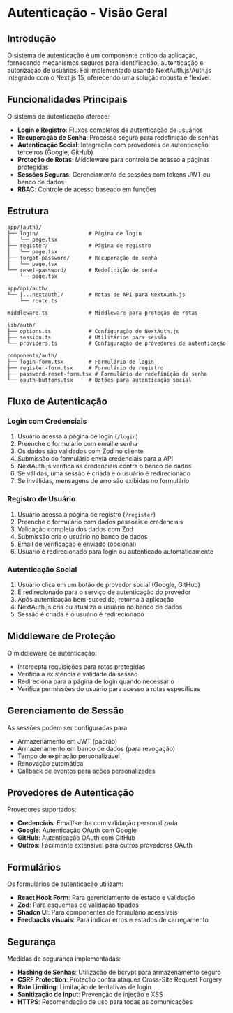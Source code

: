 # Autenticação - Visão Geral

## Introdução

O sistema de autenticação é um componente crítico da aplicação, fornecendo mecanismos seguros para identificação, autenticação e autorização de usuários. Foi implementado usando NextAuth.js/Auth.js integrado com o Next.js 15, oferecendo uma solução robusta e flexível.

## Funcionalidades Principais

O sistema de autenticação oferece:

- **Login e Registro**: Fluxos completos de autenticação de usuários
- **Recuperação de Senha**: Processo seguro para redefinição de senhas
- **Autenticação Social**: Integração com provedores de autenticação terceiros (Google, GitHub)
- **Proteção de Rotas**: Middleware para controle de acesso a páginas protegidas
- **Sessões Seguras**: Gerenciamento de sessões com tokens JWT ou banco de dados
- **RBAC**: Controle de acesso baseado em funções

## Estrutura

```
app/(auth)/
├── login/                # Página de login
│   └── page.tsx
├── register/             # Página de registro
│   └── page.tsx
├── forgot-password/      # Recuperação de senha
│   └── page.tsx
└── reset-password/       # Redefinição de senha
    └── page.tsx

app/api/auth/
└── [...nextauth]/        # Rotas de API para NextAuth.js
    └── route.ts

middleware.ts             # Middleware para proteção de rotas

lib/auth/
├── options.ts            # Configuração do NextAuth.js
├── session.ts            # Utilitários para sessão
└── providers.ts          # Configuração de provedores de autenticação

components/auth/
├── login-form.tsx        # Formulário de login
├── register-form.tsx     # Formulário de registro
├── password-reset-form.tsx # Formulário de redefinição de senha
└── oauth-buttons.tsx     # Botões para autenticação social
```

## Fluxo de Autenticação

### Login com Credenciais

1. Usuário acessa a página de login (`/login`)
2. Preenche o formulário com email e senha
3. Os dados são validados com Zod no cliente
4. Submissão do formulário envia credenciais para a API
5. NextAuth.js verifica as credenciais contra o banco de dados
6. Se válidas, uma sessão é criada e o usuário é redirecionado
7. Se inválidas, mensagens de erro são exibidas no formulário

### Registro de Usuário

1. Usuário acessa a página de registro (`/register`)
2. Preenche o formulário com dados pessoais e credenciais
3. Validação completa dos dados com Zod
4. Submissão cria o usuário no banco de dados
5. Email de verificação é enviado (opcional)
6. Usuário é redirecionado para login ou autenticado automaticamente

### Autenticação Social

1. Usuário clica em um botão de provedor social (Google, GitHub)
2. É redirecionado para o serviço de autenticação do provedor
3. Após autenticação bem-sucedida, retorna à aplicação
4. NextAuth.js cria ou atualiza o usuário no banco de dados
5. Sessão é criada e o usuário é redirecionado

## Middleware de Proteção

O middleware de autenticação:

- Intercepta requisições para rotas protegidas
- Verifica a existência e validade da sessão
- Redireciona para a página de login quando necessário
- Verifica permissões do usuário para acesso a rotas específicas

## Gerenciamento de Sessão

As sessões podem ser configuradas para:

- Armazenamento em JWT (padrão)
- Armazenamento em banco de dados (para revogação)
- Tempo de expiração personalizável
- Renovação automática
- Callback de eventos para ações personalizadas

## Provedores de Autenticação

Provedores suportados:

- **Credenciais**: Email/senha com validação personalizada
- **Google**: Autenticação OAuth com Google
- **GitHub**: Autenticação OAuth com GitHub
- **Outros**: Facilmente extensível para outros provedores OAuth

## Formulários

Os formulários de autenticação utilizam:

- **React Hook Form**: Para gerenciamento de estado e validação
- **Zod**: Para esquemas de validação tipados
- **Shadcn UI**: Para componentes de formulário acessíveis
- **Feedbacks visuais**: Para indicar erros e estados de carregamento

## Segurança

Medidas de segurança implementadas:

- **Hashing de Senhas**: Utilização de bcrypt para armazenamento seguro
- **CSRF Protection**: Proteção contra ataques Cross-Site Request Forgery
- **Rate Limiting**: Limitação de tentativas de login
- **Sanitização de Input**: Prevenção de injeção e XSS
- **HTTPS**: Recomendação de uso para todas as comunicações 